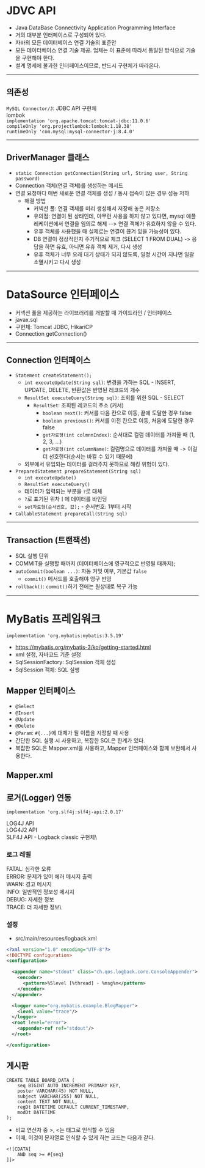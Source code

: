 # JDVC API
- Java DataBase Connectivity Application Programming Interface
- 거의 대부분 인터페이스로 구성되어 있다.
- 자바의 모든 데이터베이스 연결 기술의 표준안
- 모든 데이터베이스 연결 기술 제공. 업체는 이 표준에 따라서 통일된 방식으로 기술을 구현해야 한다.
- 설계 명세에 불과한 인터페이스이므로, 반드시 구현체가 따라온다.


---

## 의존성
`MySQL Connector/J`: JDBC API 구현체\
lombok\
`implementation 'org.apache.tomcat:tomcat-jdbc:11.0.6'`\
`compileOnly 'org.projectlombok:lombok:1.18.38'`\
`runtimeOnly 'com.mysql:mysql-connector-j:8.4.0'`

---

## DriverManager 클래스
- `static Connection getConnection(String url, String user, String password)`
- Connection 객체(연결 객체)를 생성하는 메서드
- 연결 요청마다 매번 새로운 연결 객체를 생성 / 동시 접속이 많은 경우 성능 저하
  - 해결 방법
    - 커넥션 풀: 연결 객체를 미리 생성해서 저장해 놓은 저장소
    - 유의점: 연결이 된 상태인데, 아무런 사용을 하지 않고 있다면, mysql 애플레케이션에서 연결을 임의로 해제 --> 연결 객체가 유효하지 않을 수 있다.
    - 유휴 객체를 사용했을 때 실제로는 연결이 끊겨 있을 가능성이 있다.
    - DB 연결이 정상적인지 주기적으로 체크 (SELECT 1 FROM DUAL) -> 응답을 하면 유효, 아니면 유휴 객체 제거, 다시 생성
    - 유휴 객체가 너무 오래 대기 상태가 되지 않도록, 일정 시간이 지나면 일괄 소멸시키고 다시 생성

---

# DataSource 인터페이스
- 커넥션 풀을 제공하는 라이브러리를 개발할 때 가이드라인 / 인터페이스
- javax.sql
- 구현체: Tomcat JDBC, HikariCP
- Connection getConnection()

---

## Connection 인터페이스
- `Statement createStatement();`
  - `int executeUpdate(String sql)`: 변경을 가하는 SQL - INSERT, UPDATE, DELETE, 반환값은 반영된 레코드의 개수
  - `ResultSet executeQuery(String sql)`: 조회를 위한 SQL - SELECT
    - `ResultSet`: 조회된 레코드의 주소 (커서)
      - `boolean next()`: 커서를 다음 칸으로 이동, 끝에 도달한 경우 false
      - `boolean previous()`: 커서를 이전 칸으로 이동, 처음에 도달한 경우 false
      - `get자료형(int colmnnIndex)`: 순서대로 컬럼 데이터를 가져올 때 (1, 2, 3, ...)
      - `get자료형(int columnName)`: 컬럼명으로 데이터를 가져올 때 -> 이걸 더 선호한다(순서는 바뀔 수 있기 때문에)
  - 외부에서 유입되는 데이터를 걸러주지 못하므로 해킹 위험이 있다.
- `PreparedStatement prepareStatement(String sql)`
  - `int executeUpdate()`
  - `ResultSet executeQuery()`
  - 데이터가 입력되는 부분을 `?`로 대체
  - `?`로 표기된 위차ㅣ에 데이터를 바인딩
  - `set자료형(순서번호, 값);` - 순서번호: 1부터 시작
- `CallableStatement prepareCall(String sql)`

---

## Transaction (트랜잭션)
- SQL 실행 단위
- COMMIT을 실행할 때까지 (데이터베이스에 영구적으로 반영될 때까지);
- `autoCommit(boolean ...)`: 자동 커밋 여부, 기본값 `false`
  - `commit()` 메서드를 호출해야 영구 반영
- `rollback()`: `commit()`하기 전에는 원상태로 복구 가능

---

# MyBatis 프레임워크
`implementation 'org.mybatis:mybatis:3.5.19'`
- https://mybatis.org/mybatis-3/ko/getting-started.html
- xml 설정, 자바코드 기준 설정
- SqlSessionFactory: SqlSession 객체 생성
- SqlSession 객체: SQL 실행

## Mapper 인터페이스
- `@Select`
- `@Insert`
- `@Update`
- `@Delete`
- `@Param`: `#{...}`에 대체가 될 이름을 지정할 때 사용
- 간단한 SQL 실행 시 사용하고, 복잡한 SQL은 한계가 있다.
- 복잡한 SQL은 Mapper.xml을 사용하고, Mapper 인터페이스와 함께 보완해서 사용한다.

## Mapper.xml


## 로거(Logger) 연동
`implementation 'org.slf4j:slf4j-api:2.0.17'`

LOG4J   API\
LOG4J2  API\
SLF4J   API  - Logback classic 구현체\

### 로그 레벨
FATAL: 심각한 오류\
ERROR: 문제가 있어 에러 메시지 출력\
WARN: 경고 메시지\
INFO: 일반적인 정보성 메시지\
DEBUG: 자세한 정보\
TRACE: 더 자세한 정보\

### 설정
- src/main/resources/logback.xml
```xml
<?xml version="1.0" encoding="UTF-8"?>
<!DOCTYPE configuration>
<configuration>

  <appender name="stdout" class="ch.qos.logback.core.ConsoleAppender">
    <encoder>
      <pattern>%5level [%thread] - %msg%n</pattern>
    </encoder>
  </appender>

  <logger name="org.mybatis.example.BlogMapper">
    <level value="trace"/>
  </logger>
  <root level="error">
    <appender-ref ref="stdout"/>
  </root>

</configuration>
```

## 게시판

```
CREATE TABLE BOARD_DATA (
	seq BIGINT AUTO_INCREMENT PRIMARY KEY,
	poster VARCHAR(45) NOT NULL,
	subject VARCHAR(255) NOT NULL,
	content TEXT NOT NULL,
	regDt DATETIME DEFAULT CURRENT_TIMESTAMP,
	modDt DATETIME
);
```

- 비교 연산자 중 >, <는 태그로 인식할 수 있음
- 이때, 이것이 문자열로 인식할 수 있게 하는 코드는 다음과 같다.
```
<![CDATA[
    AND seq >= #{seq}
]]>
```